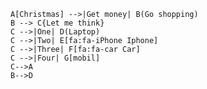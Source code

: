     A[Christmas] -->|Get money| B(Go shopping)
    B --> C{Let me think}
    C -->|One| D(Laptop)
    C -->|Two| E[fa:fa-iPhone Iphone]
    C -->|Three| F[fa:fa-car Car]
    C -->|Four| G[mobil]
    C-->A
    B-->D
